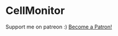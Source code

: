 # CellMonitor
Support me on patreon :)
<a href="https://www.patreon.com/bePatron?u=28741071" data-patreon-widget-type="become-patron-button">Become a Patron!</a><script async src="https://c6.patreon.com/becomePatronButton.bundle.js"></script>
